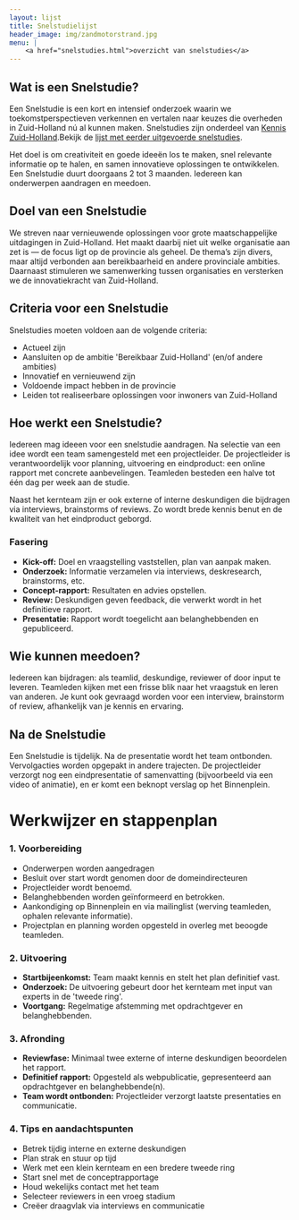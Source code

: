 ```yaml
---
layout: lijst
title: Snelstudielijst
header_image: img/zandmotorstrand.jpg
menu: |
    <a href="snelstudies.html">overzicht van snelstudies</a>
---
```

## Wat is een Snelstudie?

Een Snelstudie is een kort en intensief onderzoek waarin we toekomstperspectieven verkennen en vertalen naar keuzes die overheden in Zuid-Holland nú al kunnen maken. Snelstudies zijn onderdeel van [Kennis Zuid-Holland](https://kennis.zuid-holland.nl).Bekijk de [lijst met eerder uitgevoerde snelstudies](snelstudies).

<p>Het doel is om creativiteit en goede ideeën los te maken, snel relevante informatie op te halen, en samen innovatieve oplossingen te ontwikkelen. Een Snelstudie duurt doorgaans 2 tot 3 maanden. Iedereen kan onderwerpen aandragen en meedoen.</p>

## Doel van een Snelstudie
We streven naar vernieuwende oplossingen voor grote maatschappelijke uitdagingen in Zuid-Holland. Het maakt daarbij niet uit welke organisatie aan zet is — de focus ligt op de provincie als geheel. De thema’s zijn divers, maar altijd verbonden aan bereikbaarheid en andere provinciale ambities. Daarnaast stimuleren we samenwerking tussen organisaties en versterken we de innovatiekracht van Zuid-Holland.

## Criteria voor een Snelstudie
Snelstudies moeten voldoen aan de volgende criteria:
- Actueel zijn
- Aansluiten op de ambitie 'Bereikbaar Zuid-Holland' (en/of andere ambities)
- Innovatief en vernieuwend zijn
- Voldoende impact hebben in de provincie
- Leiden tot realiseerbare oplossingen voor inwoners van Zuid-Holland

## Hoe werkt een Snelstudie?

Iedereen mag ideeen voor een snelstudie aandragen. Na selectie van een idee wordt een team samengesteld met een projectleider. De projectleider is verantwoordelijk voor planning, uitvoering en eindproduct: een online rapport met concrete aanbevelingen. Teamleden besteden een halve tot één dag per week aan de studie.

Naast het kernteam zijn er ook externe of interne deskundigen die bijdragen via interviews, brainstorms of reviews. Zo wordt brede kennis benut en de kwaliteit van het eindproduct geborgd.

### Fasering
- **Kick-off:** Doel en vraagstelling vaststellen, plan van aanpak maken.
- **Onderzoek:** Informatie verzamelen via interviews, deskresearch, brainstorms, etc.
- **Concept-rapport:** Resultaten en advies opstellen.
- **Review:** Deskundigen geven feedback, die verwerkt wordt in het definitieve rapport.
- **Presentatie:** Rapport wordt toegelicht aan belanghebbenden en gepubliceerd.


## Wie kunnen meedoen?

Iedereen kan bijdragen: als teamlid, deskundige, reviewer of door input te leveren. Teamleden kijken met een frisse blik naar het vraagstuk en leren van anderen. Je kunt ook gevraagd worden voor een interview, brainstorm of review, afhankelijk van je kennis en ervaring.

## Na de Snelstudie

Een Snelstudie is tijdelijk. Na de presentatie wordt het team ontbonden. Vervolgacties worden opgepakt in andere trajecten. De projectleider verzorgt nog een eindpresentatie of samenvatting (bijvoorbeeld via een video of animatie), en er komt een beknopt verslag op het Binnenplein.

# Werkwijzer en stappenplan

### 1. Voorbereiding
- Onderwerpen worden aangedragen
- Besluit over start wordt genomen door de domeindirecteuren
- Projectleider wordt benoemd.
- Belanghebbenden worden geïnformeerd en betrokken.
- Aankondiging op Binnenplein en via mailinglist (werving teamleden, ophalen relevante informatie).
- Projectplan en planning worden opgesteld in overleg met beoogde teamleden.

### 2. Uitvoering
- **Startbijeenkomst:** Team maakt kennis en stelt het plan definitief vast.
- **Onderzoek:** De uitvoering gebeurt door het kernteam met input van experts in de 'tweede ring'.
- **Voortgang:** Regelmatige afstemming met opdrachtgever en belanghebbenden.

### 3. Afronding

- **Reviewfase:** Minimaal twee externe of interne deskundigen beoordelen het rapport.
- **Definitief rapport:** Opgesteld als webpublicatie, gepresenteerd aan opdrachtgever en belanghebbende(n).
- **Team wordt ontbonden:** Projectleider verzorgt laatste presentaties en communicatie.

### 4. Tips en aandachtspunten
- Betrek tijdig interne en externe deskundigen
- Plan strak en stuur op tijd
- Werk met een klein kernteam en een bredere tweede ring
- Start snel met de conceptrapportage
- Houd wekelijks contact met het team
- Selecteer reviewers in een vroeg stadium
- Creëer draagvlak via interviews en communicatie
